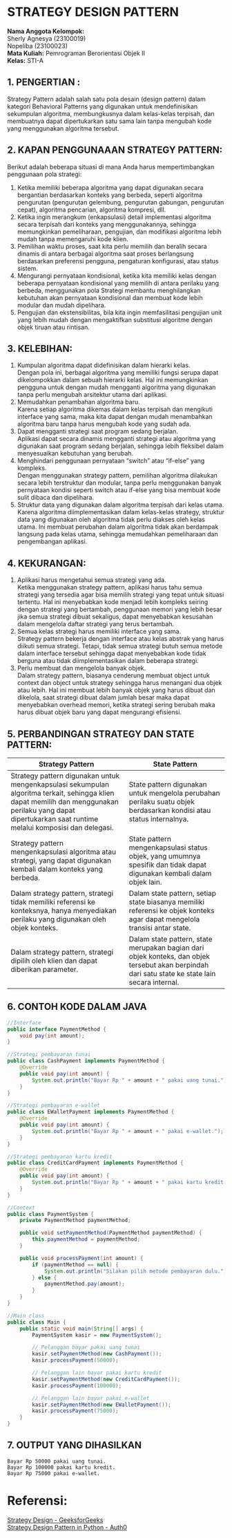 #  STRATEGY DESIGN PATTERN
**Nama Anggota Kelompok:**<br>
Sherly Agnesya (23100019)<br>
Nopeliba (23100023)<br>
**Mata Kuliah:** Pemrograman Berorientasi Objek II<br>
**Kelas:** STI-A

## 1. PENGERTIAN :
Strategy Pattern adalah salah satu pola desain (design pattern) dalam kategori Behavioral Patterns yang digunakan untuk mendefinisikan sekumpulan algoritma, membungkusnya dalam kelas-kelas terpisah, dan membuatnya dapat dipertukarkan satu sama lain tanpa mengubah kode yang menggunakan algoritma tersebut.

## 2. KAPAN PENGGUNAAAN STRATEGY PATTERN: 
Berikut adalah beberapa situasi di mana Anda harus mempertimbangkan penggunaan pola strategi:
1. Ketika memiliki beberapa algoritma yang dapat digunakan secara bergantian berdasarkan konteks yang berbeda, seperti algoritma pengurutan (pengurutan gelembung, pengurutan gabungan, pengurutan cepat), algoritma pencarian, algoritma kompresi, dll.
2. Ketika ingin merangkum (enkapsulasi) detail implementasi algoritma secara terpisah dari konteks yang menggunakannya, sehingga memungkinkan pemeliharaan, pengujian, dan modifikasi algoritma lebih mudah tanpa memengaruhi kode klien.
3. Pemilihan waktu proses, saat kita perlu memilih dan beralih secara dinamis di antara berbagai algoritma saat proses berlangsung berdasarkan preferensi pengguna, pengaturan konfigurasi, atau status sistem.
4. Mengurangi pernyataan kondisional,  ketika kita  memiliki kelas dengan beberapa pernyataan kondisional yang memilih di antara perilaku yang berbeda, menggunakan pola Strategi membantu menghilangkan kebutuhan akan pernyataan kondisional dan membuat kode lebih modular dan mudah dipelihara.
5. Pengujian dan ekstensibilitas, bila kita ingin memfasilitasi pengujian unit yang lebih mudah dengan mengaktifkan substitusi algoritme dengan objek tiruan atau rintisan.

## 3. KELEBIHAN:
1. Kumpulan algoritma dapat didefinisikan dalam hierarki kelas.<br>
Dengan pola ini, berbagai algoritma yang memiliki fungsi serupa dapat dikelompokkan dalam sebuah hierarki kelas. Hal ini memungkinkan pengguna untuk dengan mudah mengganti algoritma yang digunakan tanpa perlu mengubah arsitektur utama dari aplikasi.
2. Memudahkan penambahan algoritma baru.<br>
Karena setiap algoritma dikemas dalam kelas terpisah dan mengikuti interface yang sama, maka kita dapat dengan mudah menambahkan algoritma baru tanpa harus mengubah kode yang sudah ada.
3. Dapat mengganti strategi saat program sedang berjalan.<br>
Aplikasi dapat secara dinamis mengganti strategi atau algoritma yang digunakan saat program sedang berjalan, sehingga lebih fleksibel dalam menyesuaikan kebutuhan yang berubah.
4. Menghindari penggunaan pernyataan “switch” atau “if-else” yang kompleks.<br>
Dengan menggunakan strategy pattern, pemilihan algoritma dilakukan secara lebih terstruktur dan modular, tanpa perlu menggunakan banyak pernyataan kondisi seperti switch atau if-else yang bisa membuat kode sulit dibaca dan dipelihara.
5. Struktur data yang digunakan dalam algoritma terpisah dari kelas utama.<br>
Karena algoritma diimplementasikan dalam kelas-kelas strategy, struktur data yang digunakan oleh algoritma tidak perlu diakses oleh kelas utama. Ini membuat perubahan dalam algoritma tidak akan berdampak langsung pada kelas utama, sehingga memudahkan pemeliharaan dan pengembangan aplikasi.

## 4. KEKURANGAN:
1. Aplikasi harus mengetahui semua strategi yang ada.<br>
Ketika menggunakan strategy pattern, aplikasi harus tahu semua strategi yang tersedia agar bisa memilih strategi yang tepat untuk situasi tertentu. Hal ini menyebabkan kode menjadi lebih kompleks seiring dengan strategi yang bertambah, penggunaan memori yang lebih besar jika semua strategi dibuat sekaligus, dapat menyebabkan kesusahan dalam mengelola daftar strategi yang terus bertambah.
2. Semua kelas strategi harus memiliki interface yang sama.<br>
Strategy pattern bekerja dengan interface atau kelas abstrak yang harus diikuti semua strategi. Tetapi, tidak semua strategi butuh semua metode dalam interface tersebut sehingga dapat menyebabkan kode tidak berguna atau tidak diimplementasikan dalam beberapa strategi.
3. Perlu membuat dan mengelola banyak objek.<br>
Dalam strategy pattern, biasanya cenderung membuat object untuk context dan object untuk strategy sehingga harus menangani dua objek atau lebih. Hal ini membuat lebih banyak objek yang harus dibuat dan dikelola, saat strategi dibuat dalam jumlah besar maka dapat menyebabkan overhead memori, ketika strategi sering berubah maka harus dibuat objek baru yang dapat mengurangi efisiensi.

## 5. PERBANDINGAN STRATEGY DAN STATE PATTERN:
| Strategy Pattern | State Pattern |
| ---------------- | ------------- |
| Strategy pattern digunakan untuk mengenkapsulasi sekumpulan algoritma terkait, sehingga klien dapat memilih dan menggunakan perilaku yang dapat dipertukarkan saat runtime melalui komposisi dan delegasi. | State pattern digunakan untuk mengelola perubahan perilaku suatu objek berdasarkan kondisi atau status internalnya. |
| Strategy pattern mengenkapsulasi algoritma atau strategi, yang dapat digunakan kembali dalam konteks yang berbeda. | State pattern mengenkapsulasi status objek, yang umumnya spesifik dan tidak dapat digunakan kembali dalam objek lain. |
| Dalam strategy pattern, strategi tidak memiliki referensi ke konteksnya, hanya menyediakan perilaku yang digunakan oleh objek konteks. | Dalam state pattern, setiap state biasanya memiliki referensi ke objek konteks agar dapat mengelola transisi antar state. |
| Dalam strategy pattern, strategi dipilih oleh klien dan dapat diberikan parameter. | Dalam state pattern, state merupakan bagian dari objek konteks, dan objek tersebut akan berpindah dari satu state ke state lain secara internal. |

##  6. CONTOH KODE DALAM JAVA
```java
//Interface
public interface PaymentMethod {
    void pay(int amount);
}
```

```java
//Strategi pembayaran tunai
public class CashPayment implements PaymentMethod {
    @Override
    public void pay(int amount) {
        System.out.println("Bayar Rp " + amount + " pakai uang tunai.");
    }
}
```

```java
//Strategi pembayaran e-wallet
public class EWalletPayment implements PaymentMethod {
    @Override
    public void pay(int amount) {
        System.out.println("Bayar Rp " + amount + " pakai e-wallet.");
    }
}
```

```java
//Strategi pembayaran kartu kredit
public class CreditCardPayment implements PaymentMethod {
    @Override
    public void pay(int amount) {
        System.out.println("Bayar Rp " + amount + " pakai kartu kredit.");
    }
}
```

```java
//Context
public class PaymentSystem {
    private PaymentMethod paymentMethod;

    public void setPaymentMethod(PaymentMethod paymentMethod) {
        this.paymentMethod = paymentMethod;
    }

    public void processPayment(int amount) {
        if (paymentMethod == null) {
            System.out.println("Silakan pilih metode pembayaran dulu.");
        } else {
            paymentMethod.pay(amount);
        }
    }
}
```

```java
//Main class
public class Main {
    public static void main(String[] args) {
        PaymentSystem kasir = new PaymentSystem();

        // Pelanggan bayar pakai uang tunai
        kasir.setPaymentMethod(new CashPayment());
        kasir.processPayment(50000);

        // Pelanggan lain bayar pakai kartu kredit
        kasir.setPaymentMethod(new CreditCardPayment());
        kasir.processPayment(100000);

        // Pelanggan lain bayar pakai e-wallet
        kasir.setPaymentMethod(new EWalletPayment());
        kasir.processPayment(75000);
    }
}
```

##  7. OUTPUT YANG DIHASILKAN
```
Bayar Rp 50000 pakai uang tunai.
Bayar Rp 100000 pakai kartu kredit.
Bayar Rp 75000 pakai e-wallet.
```

#  Referensi:
[Strategy Design - GeeksforGeeks](https://www.geeksforgeeks.org/strategy-pattern-set-1/) <br>
[Strategy Design Pattern in Python - Auth0](https://auth0-com.translate.goog/blog/strategy-design-pattern-in-python/?_x_tr_sl=en&_x_tr_tl=id&_x_tr_hl=id&_x_tr_pto=sge&_x_tr_hist=true)

